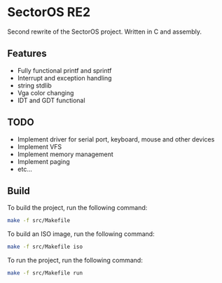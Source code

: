 # SectorOS RE2

Second rewrite of the SectorOS project. Written in C and assembly.

## Features

* Fully functional printf and sprintf
* Interrupt and exception handling
* string stdlib
* Vga color changing
* IDT and GDT functional

## TODO

* Implement driver for serial port, keyboard, mouse and other devices
* Implement VFS
* Implement memory management
* Implement paging
* etc...

## Build

To build the project, run the following command:
```bash
make -f src/Makefile
```

To build an ISO image, run the following command:
```bash
make -f src/Makefile iso
```

To run the project, run the following command:
```bash
make -f src/Makefile run
```